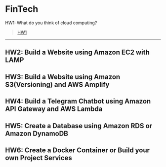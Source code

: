 FinTech
===

HW1: What do you think of cloud computing?
>[HW1](https://github.com/08170106/FinTech/blob/main/HW1)
---
HW2: Build a Website using Amazon EC2 with LAMP
---
HW3: Build a Website using Amazon S3(Versioning) and AWS Amplify
---
HW4: Build a Telegram Chatbot using Amazon API Gateway and AWS Lambda
---
HW5: Create a Database using Amazon RDS or Amazon DynamoDB
---
HW6: Create a Docker Container or Build your own Project Services
---
